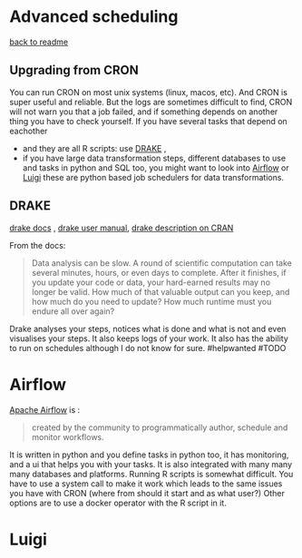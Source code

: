 # Advanced scheduling

[back to readme](README.md)

## Upgrading from CRON

You can run CRON on most unix systems (linux,  macos, etc). And CRON is super useful and reliable. But the logs are sometimes difficult to find, CRON will not warn you that a job failed, and if something depends on another thing you have to check yourself. If you have several tasks that depend on eachother 

* and they are all R scripts: use [DRAKE](#drake) , 
* if you have large data transformation steps, different databases to use and tasks in python and SQL too, you might want to look into [Airflow](#airflow) or [Luigi](#luigi) these are python based job schedulers for data transformations. 



## DRAKE

[drake docs](https://docs.ropensci.org/drake/) , [drake user manual](https://books.ropensci.org/drake/), [drake description on CRAN](https://cloud.r-project.org/web/packages/drake/index.html)

From the docs:

>  Data analysis can be slow. A round of scientific computation can take  several minutes, hours, or even days to complete. After it finishes, if  you update your code or data, your hard-earned results may no longer be  valid. How much of that valuable output can you keep, and how much do  you need to update? How much runtime must you endure all over again?

Drake analyses your steps, notices what is done and what is not and even visualises your steps. It also keeps logs of your work. It also has the ability to run on schedules although I do not know for sure. #helpwanted #TODO

# Airflow

[Apache Airflow](https://airflow.apache.org/) is :

>  created by the community to programmatically author, schedule and monitor workflows.

It is written in python and you define tasks in python too, it has monitoring, and a ui that helps you with your tasks. It is also integrated with many many many databases and platforms. Running R scripts is somewhat difficult. You have to use a  system call to make it work which leads to the same issues you have with CRON (where from should it start and as what user?)  Other options are to use a docker operator with the R script in it. 

# Luigi


